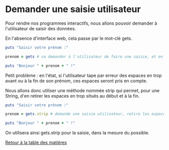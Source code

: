 # Demander une saisie utilisateur

Pour rendre nos programmes interactifs, nous allons pouvoir demander à l'utilisateur de saisir des données.

En l'absence d'interface web, cela passe par le mot-clé gets.

```ruby
puts "Saisir votre prénom :"

prenom = gets # va demander à l'utilisateur de faire une saisie, et en stocker le résultat dans prenom

puts "Bonjour " + prenom + " !"
```

Petit problème : en l'état, si l'utilisateur tape par erreur des espaces en trop avant ou à la fin de son prénom, ces espaces seront pris en compte.

Nous allons donc utiliser une méthode nommée strip﻿ qui permet, pour une String, d'en retirer les espaces en trop situés au début et à la fin.

```ruby
puts "Saisir votre prénom :"

prenom = gets.strip # demande une saisie utilisateur, retire les espaces en trop, et stocke le tout dans prenom

puts "Bonjour " + prenom + " !"
```

On utilisera ainsi gets.strip pour la saisie, dans la mesure du possible.

[Retour à la table des matières](../../../)
